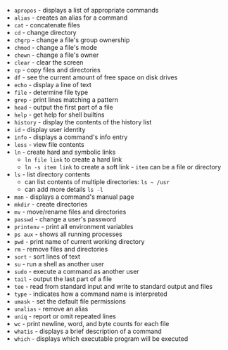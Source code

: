 * `apropos` - displays a list of appropriate commands
* `alias` - creates an alias for a command
* `cat` - concatenate files
* `cd` - change directory
* `chgrp` - change a file's group ownership
* `chmod` - change a file's mode
* `chown` - change a file's owner
* `clear` - clear the screen
* `cp` - copy files and directories
* `df` - see the current amount of free space on disk drives
* `echo` - display a line of text
* `file` - determine file type
* `grep` - print lines matching a pattern
* `head` - output the first part of a file
* `help` - get help for shell builtins
* `history` - display the contents of the history list
* `id` - display user identity
* `info` - displays a command's info entry
* `less` - view file contents
* `ln` - create hard and symbolic links
  * `ln file link` to create a hard link
  * `ln -s item link` to create a soft link - `item` can be a file or directory
* `ls` - list directory contents
  * can list contents of multiple directories: `ls ~ /usr`
  * can add more details `ls -l`
* `man` - displays a command's manual page
* `mkdir` - create directories
* `mv` - move/rename files and directories
* `passwd` - change a user's password
* `printenv` - print all environment variables
* `ps aux` - shows all running processes
* `pwd` - print name of current working directory
* `rm` - remove files and directories
* `sort` - sort lines of text
* `su` - run a shell as another user
* `sudo` - execute a command as another user
* `tail` - output the last part of a file
* `tee` - read from standard input and write to standard output and files
* `type` - indicates how a command name is interpreted
* `umask` - set the default file permissions
* `unalias` - remove an alias
* `uniq` - report or omit repeated lines
* `wc` - print newline, word, and byte counts for each file
* `whatis` - displays a brief description of a command
* `which` - displays which executable program will be executed
